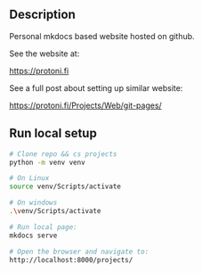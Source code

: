 

## Description
Personal mkdocs based website hosted on github.

See the website at:

https://protoni.fi

See a full post about setting up similar website:

https://protoni.fi/Projects/Web/git-pages/

## Run local setup
````bash
# Clone repo && cs projects
python -m venv venv

# On Linux
source venv/Scripts/activate

# On windows
.\venv/Scripts/activate

# Run local page:
mkdocs serve

# Open the browser and navigate to:
http://localhost:8000/projects/

````



